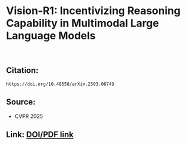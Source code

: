 # Vision-R1: Incentivizing Reasoning Capability in Multimodal Large Language Models

<br>

## Citation: 
```
https://doi.org/10.48550/arXiv.2503.06749

```

## Source:
  - CVPR 2025

## Link: [DOI/PDF link](https://doi.org/10.48550/arXiv.2503.06749)
